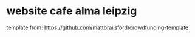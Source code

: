 # website cafe alma leipzig

template from: https://github.com/mattbrailsford/crowdfunding-template
